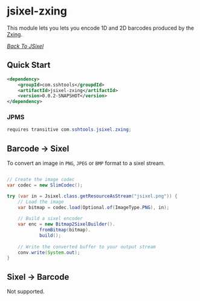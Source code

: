 # jsixel-zxing

This module lets you lets you encode 1D and 2D barcodes produced by the [Zxing](https://github.com/zxing/zxing).

*[Back To JSixel](../README.md)*    

## Quick Start

```xml
<dependency>
	<groupId>com.sshtools</groupdId>
	<artifactId>jsixel-zxing</artifactId>
	<version>0.0.2-SNAPSHOT</version>
</dependency>
```

### JPMS

```java
requires transitive com.sshtools.jsixel.zxing;
```

## Barcode -> Sixel

To convert an image in `PNG`, `JPEG` or `BMP` format to a sixel stream.

```java

// Create the image codec
var codec = new SlimCodec();

try (var in = Jsixel.class.getResourceAsStream("jsixel.png")) {
	// Load the image
	var bitmap = codec.load(Optional.of(ImageType.PNG), in);
	
	// Build a sixel encoder
	var enc = new Bitmap2SixelBuilder().
			fromBitmap(bitmap).
			build();
			
	// Write the converted buffer to your output stream
	conv.write(System.out);
}

```

## Sixel -> Barcode

Not supported.
